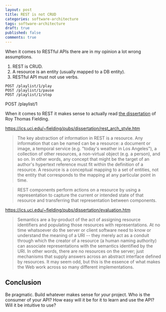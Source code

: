 ```yaml
---
layout: post
title: REST is not CRUD
categories: software-architecture
tags: software-architecture
draft: true
published: false
comments: true
---
```


When it comes to RESTful APIs there are in my opinion a lot wrong assumptions.

1. REST is CRUD.
2. A resource is an entity (usually mapped to a DB entity).
3. RESTful API must not use verbs.

```text
POST /playlist/1/play
POST /playlist/1/pause
POST /playlist/1/stop
```

POST /playlist/1

When it comes to REST it makes sense to actually read [the dissertation](https://ics.uci.edu/~fielding/pubs/dissertation) of Roy Thomas Fielding.

https://ics.uci.edu/~fielding/pubs/dissertation/rest_arch_style.htm

> The key abstraction of information in REST is a resource. Any information that can be named can be a resource: a document or image, a temporal service (e.g. "today's weather in Los Angeles"), a collection of other resources, a non-virtual object (e.g. a person), and so on. In other words, any concept that might be the target of an author's hypertext reference must fit within the definition of a resource. A resource is a conceptual mapping to a set of entities, not the entity that corresponds to the mapping at any particular point in time.

> REST components perform actions on a resource by using a representation to capture the current or intended state of that resource and transferring that representation between components.

https://ics.uci.edu/~fielding/pubs/dissertation/evaluation.htm

> Semantics are a by-product of the act of assigning resource identifiers and populating those resources with representations. At no time whatsoever do the server or client software need to know or understand the meaning of a URI -- they merely act as a conduit through which the creator of a resource (a human naming authority) can associate representations with the semantics identified by the URI. In other words, there are no resources on the server; just mechanisms that supply answers across an abstract interface defined by resources. It may seem odd, but this is the essence of what makes the Web work across so many different implementations.

## Conclusion

Be pragmatic. Build whatever makes sense for *your* project. Who is the consumer of your API? How easy will it be for it to learn and use the API? Will it be intuitive to use?
